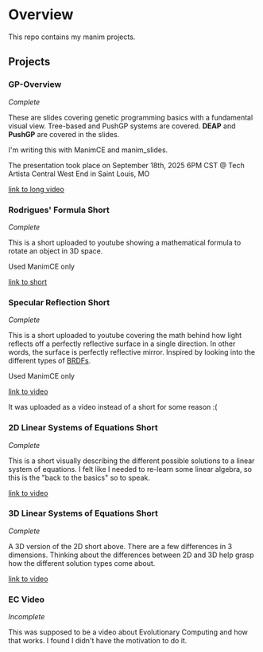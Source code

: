 # Overview

This repo contains my manim projects.

## Projects

### GP-Overview

*Complete*

These are slides covering genetic programming basics with a fundamental visual view.
Tree-based and PushGP systems are covered. **DEAP** and **PushGP** are covered in the
slides.

I'm writing this with ManimCE and manim_slides.

The presentation took place on September 18th, 2025 6PM CST @ Tech Artista Central West End in Saint Louis, MO

[link to long video](https://www.youtube.com/watch?v=ZzYi_j2IYuY)

### Rodrigues' Formula Short

*Complete*

This is a short uploaded to youtube showing a mathematical formula to rotate an
object in 3D space.

Used ManimCE only

[link to short](https://youtube.com/shorts/NUVZflqQz-o?si=LmPuaJKsJz5B9Cv_)

### Specular Reflection Short

*Complete*

This is a short uploaded to youtube covering the math behind how light reflects off a perfectly
reflective surface in a single direction. In other words, the surface is perfectly reflective mirror.
Inspired by looking into the different types of [BRDFs](https://en.wikipedia.org/wiki/Bidirectional_reflectance_distribution_function).

Used ManimCE only

[link to video](https://www.youtube.com/watch?v=mtSck_ztIwo)

It was uploaded as a video instead of a short for some reason :(

### 2D Linear Systems of Equations Short

*Complete*

This is a short visually describing the different possible solutions to a linear system of equations.
I felt like I needed to re-learn some linear algebra, so this is the "back to the basics" so to speak.

[link to video](https://youtube.com/shorts/lQy5CdTiQYc?si=jrPBXp0RQN_Cw1-G)

### 3D Linear Systems of Equations Short

*Complete*

A 3D version of the 2D short above. There are a few differences in 3 dimensions. Thinking about the differences
between 2D and 3D help grasp how the different solution types come about.

[link to video](https://youtube.com/shorts/Rb6a_pyU8v8?si=XV__WPIpFLn1rmb2)

### EC Video

*Incomplete*

This was supposed to be a video about Evolutionary Computing and how that works.
I found I didn't have the motivation to do it.

